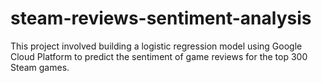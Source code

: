# steam-reviews-sentiment-analysis
This project involved building a logistic regression model using Google Cloud Platform to predict the sentiment of game reviews for the top 300 Steam games. 
